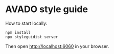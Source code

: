 # AVADO style guide

How to start locally:

```
npm install
npx styleguidist server
```

Then open [http://localhost:6060](http://localhost:6060) in your browser.

